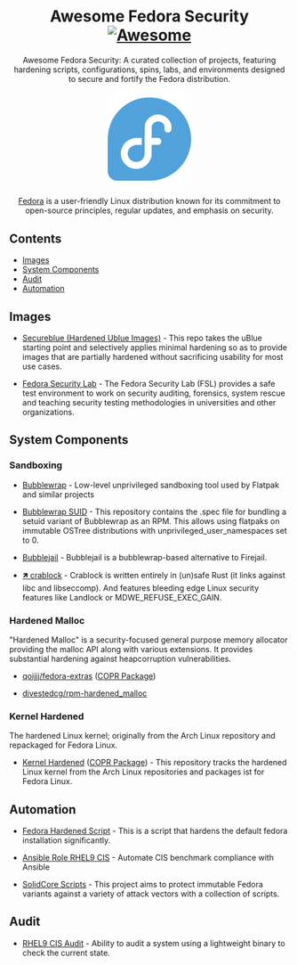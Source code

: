 <div align="center">

<!-- title -->

<!--lint ignore no-dead-urls-->

# Awesome Fedora Security [![Awesome](https://awesome.re/badge.svg)](https://awesome.re) 

<!--[![lint](https://github.com/34N0/awesome-fedora-security/actions/workflows/lint.yaml/badge.svg)](https://github.com/34N0/awesome-fedora-security/actions/workflows/lint.yaml)-->

<!-- subtitle -->

Awesome Fedora Security: A curated collection of projects, featuring hardening scripts, configurations, spins, labs, and environments designed to secure and fortify the Fedora distribution.

<!-- image -->

<a href="https://fedoraproject.org/" target="_blank" rel="noopener noreferrer">
  <img width="150" src="fedora.png" />
</a>

<!-- description -->

[Fedora](https://fedoraproject.org/) is a user-friendly Linux distribution known for its commitment to open-source principles, regular updates, and emphasis on security.

</div>

<!-- TOC -->

## Contents

- [Images](#images)
- [System Components](#system-components)
- [Audit](#audit)
- [Automation](#automation)

<!--- [Follow](#follow)-->

<!-- CONTENT -->

## Images

- [Secureblue (Hardened Ublue Images)](https://github.com/secureblue/secureblue) - This repo takes the uBlue starting point and selectively applies minimal hardening so as to provide images that are partially hardened without sacrificing usability for most use cases.

- [Fedora Security Lab](https://github.com/fabaff/security-lab) - The Fedora Security Lab (FSL) provides a safe test environment to work on security auditing, forensics, system rescue and teaching security testing methodologies in universities and other organizations.

## System Components

### Sandboxing

- [Bubblewrap](https://github.com/containers/bubblewrap) - Low-level unprivileged sandboxing tool used by Flatpak and similar projects 

- [Bubblewrap SUID](https://github.com/34N0/bubblewrap-suid-rpm) - This repository contains the .spec file for bundling a setuid variant of Bubblewrap as an RPM. This allows using flatpaks on immutable OSTree distributions with unprivileged_user_namespaces set to 0.

- [Bubblejail](https://github.com/igo95862/bubblejail) - Bubblejail is a bubblewrap-based alternative to Firejail.

- [🡽 crablock](https://codeberg.org/crabjail/crablock) - Crablock is written entirely in (un)safe Rust (it links against libc and libseccomp). And features bleeding edge Linux security features like Landlock or MDWE_REFUSE_EXEC_GAIN.

### Hardened Malloc

"Hardened Malloc" is a security-focused general purpose memory allocator providing the malloc API along with various extensions. It provides substantial hardening against heapcorruption vulnerabilities.

- [qoijjj/fedora-extras](https://github.com/qoijjj/fedora-extras) ([COPR Package](https://copr.fedorainfracloud.org/coprs/qoijjj/hardened_malloc/))

- [divestedcg/rpm-hardened_malloc](https://github.com/divestedcg/rpm-hardened_malloc) 

### Kernel Hardened

The hardened Linux kernel; originally from the Arch Linux repository and repackaged for Fedora Linux.

- [Kernel Hardened](https://github.com/d4rklynk/kernel-hardened) ([COPR Package](https://copr.fedorainfracloud.org/coprs/samsepi0l/HardHatOS/)) - This repository tracks the hardened Linux kernel from the Arch Linux repositories and packages ist for Fedora Linux.

## Automation

- [Fedora Hardened Script](https://github.com/qoijjj/fedora-hardened) - This is a script that hardens the default fedora installation significantly.

- [Ansible Role RHEL9 CIS](https://github.com/ansible-lockdown/RHEL9-CIS) - Automate CIS benchmark compliance with Ansible

- [SolidCore Scripts](https://github.com/solidc0re/solidcore-scripts) - This project aims to protect immutable Fedora variants against a variety of attack vectors with a collection of scripts.

## Audit

- [RHEL9 CIS Audit](https://github.com/ansible-lockdown/RHEL9-CIS-Audit) - Ability to audit a system using a lightweight binary to check the current state.

<!-- END CONTENT -->

<!--## Follow-->

<!-- list people worth following on social sites (Twitter, LinkedIn, GitHub, YouTube etc.) -->

<!--Who else should we be following!?-->

<!--## Contributing-->

<!--[Contributions of any kind welcome, just follow the guidelines](contributing.md)!-->
